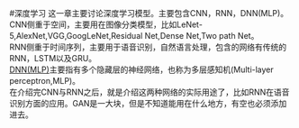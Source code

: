 #深度学习
这一章主要讨论深度学习模型。主要包含CNN，RNN，DNN(MLP)。  
CNN侧重于空间，主要用在图像分类模型，比如LeNet-5,AlexNet,VGG,GoogLeNet,Residual Net,Dense Net,Two path Net。     
RNN侧重于时间序列，主要用于语音识别，自然语言处理，包含的网络有传统的RNN，LSTM以及GRU。    
[DNN(MLP)](https://zhuanlan.zhihu.com/p/29815081)主要指有多个隐藏层的神经网络，也称为多层感知机(Multi-layer perceptron,MLP)。     
在介绍完CNN与RNN之后，就是介绍这两种网络的实际用途了，比如RNN在语音识别方面的应用。GAN是一大块，但是不知道能用在什么地方，有空也必须添加进去。  
